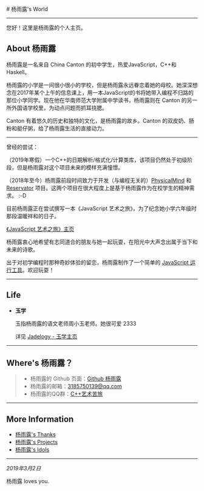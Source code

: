 <link rel="icon" type="image/x-icon"
 href="/favicon.ico">
# 杨雨露's World

---

您好！这里是杨雨露的个人主页。



## About 杨雨露

杨雨露是一名来自 China Canton 的初中学生，热爱JavaScript，C++和Haskell。

杨雨露的小学是一间很小很小的学校，但是杨雨露永远眷恋着她的母校。她深深想念在2017年某个上午的信息课上，用一本JavaScript的书将她带入编程不归路的那位小学同学。现在他在华南师范大学附属中学读书，杨雨露则在 Canton 的另一所外国语学校里，为动点问题而抓耳挠腮。

Canton 有着悠久的历史和独特的文化，是杨雨露的故乡。Canton 的双皮奶、肠粉和艇仔粥，给了杨雨露生活的直接动力。



---

曾经的尝试：

（2019年寒假）一个C++的日期解析/格式化/计算类库，该项目仍然处于初级阶段，但是杨雨露对这个项目未来的模样充满憧憬。

（2018年至今）杨雨露前段时间致力于开发（与编程无关的）[PhysicalMind](https://tanpero.github.io/physicalmind-project) 和
[Reservator](https://github.com/tanpero/Reservator) 项目。这两个项目在很大程度上是基于杨雨露作为在校学生的精神需求。 :-D





目前杨雨露正在尝试撰写一本《JavaScript 艺术之旅》，为了纪念她小学六年级时那段温暖祥和的日子。

[《JavaScript 艺术之旅》主页](book)



杨雨露衷心地希望有志同道合的朋友与她一起玩耍，在阳光中大声念出属于当下和未来的诗歌。



出于对初学编程时那种奇妙体验的留恋，杨雨露制作了一个简单的 [JavaScript 运行工具](runner/runner.html)。欢迎玩耍！

---

## Life

- **玉学**

  玉指杨雨露的语文老师周小玉老师。她很可爱 2333

  详见 [Jadelogy - 玉学主页](jadelogy)

---

## Where's 杨雨露？

> - 杨雨露的 Github 页面：[Github 杨雨露](https://github.com/tanpero/)
> - 杨雨露的邮箱：[3185750139@qq.com](mailto:3185750139@qq.com)
> - 杨雨露的QQ群：[C++艺术苦旅](https://jq.qq.com/?_wv=1027&k=5HM7fwn)

---
## More Information
- [杨雨露's Thanks](https://tanpero.github.io/profile)
- [杨雨露's Projects](https://tanpero.github.io/projects)
- [杨雨露's Idols](https://tanpero.github.io/idols)

---

*2019年3月2日*

杨雨露 loves you.




<script src="/assets/common.js"></script>

<script>
    cleanPage();
</script>




